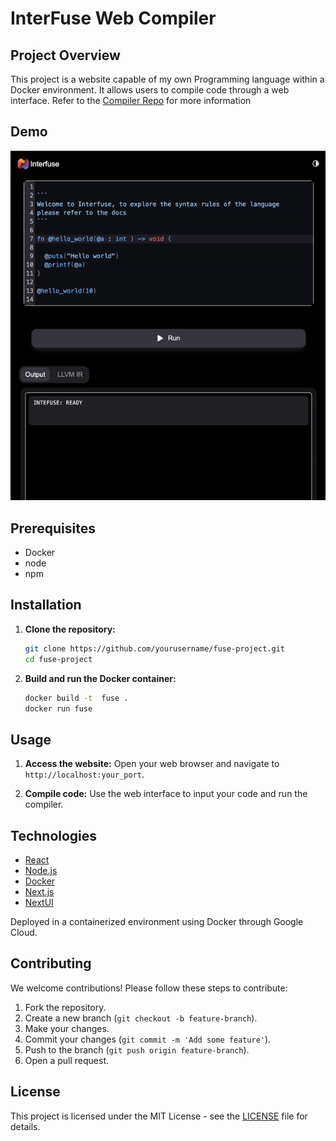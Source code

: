 # InterFuse Web Compiler

## Project Overview

This project is a website capable of my own Programming language within a Docker environment. It allows users to compile code through a web interface. Refer to the [Compiler Repo](https://github.com/RiverDave/InterfuseLang) for more information

## Demo

![Demo](media/demo.gif)

## Prerequisites

- Docker
- node
- npm

## Installation

1. **Clone the repository:**

   ```sh
   git clone https://github.com/yourusername/fuse-project.git
   cd fuse-project
   ```

2. **Build and run the Docker container:**
   ```sh
   docker build -t  fuse .
   docker run fuse
   ```

## Usage

1. **Access the website:**
   Open your web browser and navigate to `http://localhost:your_port`.

2. **Compile code:**
   Use the web interface to input your code and run the compiler.

## Technologies

- [React](https://reactjs.org/)
- [Node.js](https://nodejs.org/)
- [Docker](https://www.docker.com/)
- [Next.js](https://nextjs.org/)
- [NextUI](https://nextui.org/)

Deployed in a containerized environment using Docker through Google Cloud.

## Contributing

We welcome contributions! Please follow these steps to contribute:

1. Fork the repository.
2. Create a new branch (`git checkout -b feature-branch`).
3. Make your changes.
4. Commit your changes (`git commit -m 'Add some feature'`).
5. Push to the branch (`git push origin feature-branch`).
6. Open a pull request.

## License

This project is licensed under the MIT License - see the [LICENSE](LICENSE) file for details.
